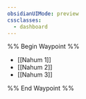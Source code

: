 ```yaml
---
obsidianUIMode: preview
cssclasses:
  - dashboard
---
```

%% Begin Waypoint %%
- [[Nahum 1]]
- [[Nahum 2]]
- [[Nahum 3]]

%% End Waypoint %%